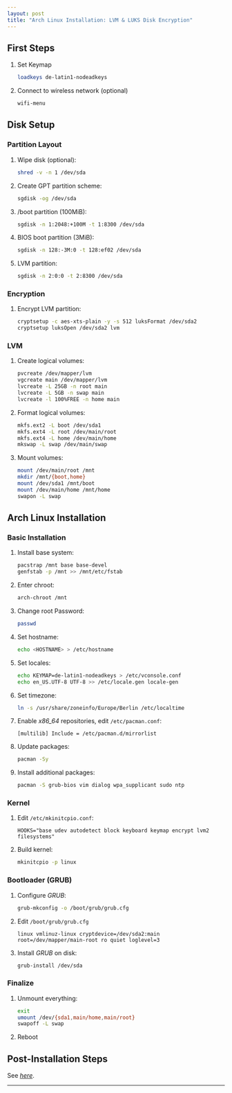 ```yaml
---
layout: post
title: "Arch Linux Installation: LVM & LUKS Disk Encryption"
---
```


## First Steps
1. Set Keymap
   ```bash
   loadkeys de-latin1-nodeadkeys
   ```
2. Connect to wireless network (optional)
   ```bash
   wifi-menu
   ```

## Disk Setup
### Partition Layout
1. Wipe disk (optional):
   ```bash
   shred -v -n 1 /dev/sda
   ```
2. Create GPT partition scheme:
   ```bash
   sgdisk -og /dev/sda
   ```
3. /boot partition (100MiB):
   ```bash
   sgdisk -n 1:2048:+100M -t 1:8300 /dev/sda
   ```
4. BIOS boot partition (3MiB):
   ```bash
   sgdisk -n 128:-3M:0 -t 128:ef02 /dev/sda
   ```
5. LVM partition:
   ```bash
   sgdisk -n 2:0:0 -t 2:8300 /dev/sda
   ```

### Encryption
1. Encrypt LVM partition:
   ```bash
   cryptsetup -c aes-xts-plain -y -s 512 luksFormat /dev/sda2
   cryptsetup luksOpen /dev/sda2 lvm
   ```

### LVM
1. Create logical volumes:
   ```bash
   pvcreate /dev/mapper/lvm
   vgcreate main /dev/mapper/lvm
   lvcreate -L 25GB -n root main
   lvcreate -L 5GB -n swap main
   lvcreate -l 100%FREE -n home main
   ```
2. Format logical volumes:
   ```bash
   mkfs.ext2 -L boot /dev/sda1
   mkfs.ext4 -L root /dev/main/root
   mkfs.ext4 -L home /dev/main/home
   mkswap -L swap /dev/main/swap
   ```
3. Mount volumes:
   ```bash
   mount /dev/main/root /mnt
   mkdir /mnt/{boot,home}
   mount /dev/sda1 /mnt/boot
   mount /dev/main/home /mnt/home
   swapon -L swap
   ```

## Arch Linux Installation
### Basic Installation
1. Install base system:
   ```bash
   pacstrap /mnt base base-devel
   genfstab -p /mnt >> /mnt/etc/fstab
   ```
2. Enter chroot:
   ```bash
   arch-chroot /mnt
   ```
3. Change root Password:
   ```bash
   passwd
   ```
4. Set hostname:
   ```bash
   echo <HOSTNAME> > /etc/hostname
   ```
5. Set locales:
   ```bash
   echo KEYMAP=de-latin1-nodeadkeys > /etc/vconsole.conf
   echo en_US.UTF-8 UTF-8 >> /etc/locale.gen locale-gen
   ```
6. Set timezone:
   ```bash
   ln -s /usr/share/zoneinfo/Europe/Berlin /etc/localtime
   ```
7. Enable *x86_64* repositories, edit `/etc/pacman.conf`:
   ```
   [multilib] Include = /etc/pacman.d/mirrorlist
   ```
8. Update packages:
   ```bash
   pacman -Sy
   ```
9. Install additional packages:
   ```bash
   pacman -S grub-bios vim dialog wpa_supplicant sudo ntp
   ```
 
### Kernel
1. Edit `/etc/mkinitcpio.conf`:
   ```
   HOOKS="base udev autodetect block keyboard keymap encrypt lvm2 filesystems"
   ```
2. Build kernel:
   ```bash
   mkinitcpio -p linux
   ```

### Bootloader (GRUB)
1. Configure *GRUB*:
   ```bash
   grub-mkconfig -o /boot/grub/grub.cfg
   ```
2. Edit `/boot/grub/grub.cfg`
   ```
   linux vmlinuz-linux cryptdevice=/dev/sda2:main root=/dev/mapper/main-root ro quiet loglevel=3
   ```
3. Install *GRUB* on disk:
   ```bash
   grub-install /dev/sda
   ```

### Finalize
1. Unmount everything:
   ```bash
   exit
   umount /dev/{sda1,main/home,main/root}
   swapoff -L swap
   ```
2. Reboot

## Post-Installation Steps
See [*here*](/arch-linux-post-installation-steps).

---

